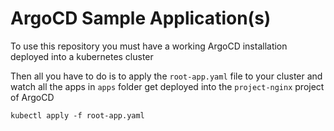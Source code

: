 # ArgoCD Sample Application(s)

To use this repository you must have a working ArgoCD installation deployed into a kubernetes cluster

Then all you have to do is to apply the `root-app.yaml` file to your cluster and watch all the apps in `apps` folder get deployed into the `project-nginx` project of ArgoCD

`kubectl apply -f root-app.yaml`

